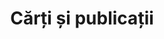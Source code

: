 ---
title: "Cărți și publicații"
image: "/carti-si-publicatii.jpg"
category: Cărți și publicații
layout: category
tag: "Timp liber"
---